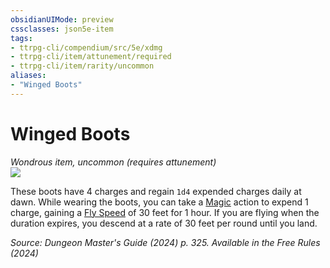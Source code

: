 ```yaml
---
obsidianUIMode: preview
cssclasses: json5e-item
tags:
- ttrpg-cli/compendium/src/5e/xdmg
- ttrpg-cli/item/attunement/required
- ttrpg-cli/item/rarity/uncommon
aliases: 
- "Winged Boots"
---
```

# Winged Boots
*Wondrous item, uncommon (requires attunement)*  
![](2-Mechanics/CLI/items/img/winged-boots.webp#right)


These boots have 4 charges and regain `1d4` expended charges daily at dawn. While wearing the boots, you can take a [Magic](2-Mechanics/CLI/rules/actions.md#Magic) action to expend 1 charge, gaining a [Fly Speed](2-Mechanics/CLI/rules/variant-rules/fly-speed-xphb.md) of 30 feet for 1 hour. If you are flying when the duration expires, you descend at a rate of 30 feet per round until you land.

*Source: Dungeon Master's Guide (2024) p. 325. Available in the Free Rules (2024)*